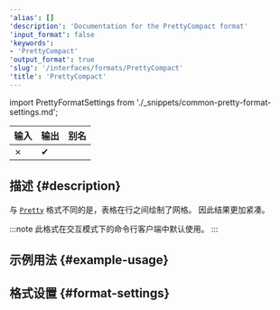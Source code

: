 ```yaml
---
'alias': []
'description': 'Documentation for the PrettyCompact format'
'input_format': false
'keywords':
- 'PrettyCompact'
'output_format': true
'slug': '/interfaces/formats/PrettyCompact'
'title': 'PrettyCompact'
---
```


import PrettyFormatSettings from './_snippets/common-pretty-format-settings.md';

| 输入  | 输出   | 别名  |
|-------|--------|-------|
| ✗     | ✔      |       |

## 描述 {#description}

与 [`Pretty`](./Pretty.md) 格式不同的是，表格在行之间绘制了网格。 
因此结果更加紧凑。

:::note
此格式在交互模式下的命令行客户端中默认使用。
:::

## 示例用法 {#example-usage}

## 格式设置 {#format-settings}

<PrettyFormatSettings />
